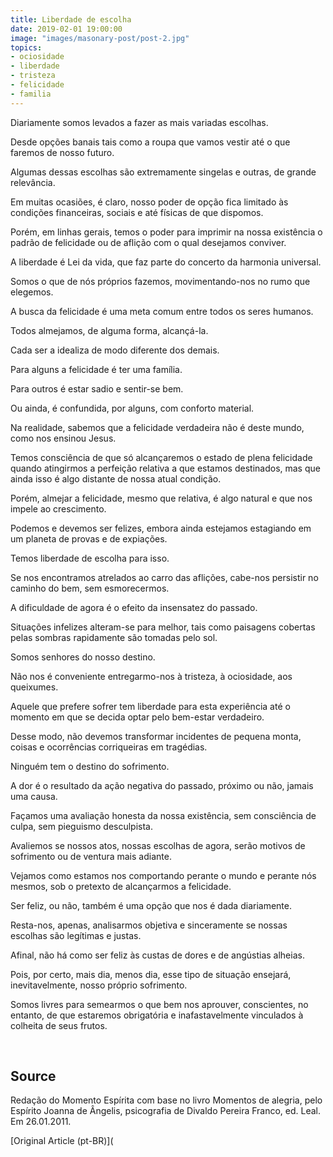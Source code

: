 ```yaml
---
title: Liberdade de escolha
date: 2019-02-01 19:00:00
image: "images/masonary-post/post-2.jpg"
topics: 
- ociosidade
- liberdade
- tristeza
- felicidade
- familia
---
```



Diariamente somos levados a fazer as mais variadas escolhas.

Desde opções banais tais como a roupa que vamos vestir até o que faremos de
nosso futuro.

Algumas dessas escolhas são extremamente singelas e outras, de grande
relevância.

Em muitas ocasiões, é claro, nosso poder de opção fica limitado às condições
financeiras, sociais e até físicas de que dispomos.

Porém, em linhas gerais, temos o poder para imprimir na nossa existência o
padrão de felicidade ou de aflição com o qual desejamos conviver.

A liberdade é Lei da vida, que faz parte do concerto da harmonia universal.

Somos o que de nós próprios fazemos, movimentando-nos no rumo que elegemos.

A busca da felicidade é uma meta comum entre todos os seres humanos.

Todos almejamos, de alguma forma, alcançá-la.

Cada ser a idealiza de modo diferente dos demais.

Para alguns a felicidade é ter uma família.

Para outros é estar sadio e sentir-se bem.

Ou ainda, é confundida, por alguns, com conforto material.

Na realidade, sabemos que a felicidade verdadeira não é deste mundo, como nos
ensinou Jesus.

Temos consciência de que só alcançaremos o estado de plena felicidade quando
atingirmos a perfeição relativa a que estamos destinados, mas que ainda isso é
algo distante de nossa atual condição.

Porém, almejar a felicidade, mesmo que relativa, é algo natural e que nos
impele ao crescimento.

Podemos e devemos ser felizes, embora ainda estejamos estagiando em um planeta
de provas e de expiações.

Temos liberdade de escolha para isso.

Se nos encontramos atrelados ao carro das aflições, cabe-nos persistir no
caminho do bem, sem esmorecermos.

A dificuldade de agora é o efeito da insensatez do passado.

Situações infelizes alteram-se para melhor, tais como paisagens cobertas pelas
sombras rapidamente são tomadas pelo sol.

Somos senhores do nosso destino.

Não nos é conveniente entregarmo-nos à tristeza, à ociosidade, aos queixumes.

Aquele que prefere sofrer tem liberdade para esta experiência até o momento em
que se decida optar pelo bem-estar verdadeiro.

Desse modo, não devemos transformar incidentes de pequena monta, coisas e
ocorrências corriqueiras em tragédias.

Ninguém tem o destino do sofrimento.

A dor é o resultado da ação negativa do passado, próximo ou não, jamais uma
causa.

Façamos uma avaliação honesta da nossa existência, sem consciência de culpa,
sem pieguismo desculpista.

Avaliemos se nossos atos, nossas escolhas de agora, serão motivos de sofrimento
ou de ventura mais adiante.

Vejamos como estamos nos comportando perante o mundo e perante nós mesmos, sob
o pretexto de alcançarmos a felicidade.

Ser feliz, ou não, também é uma opção que nos é dada diariamente.

Resta-nos, apenas, analisarmos objetiva e sinceramente se nossas escolhas são
legítimas e justas.

Afinal, não há como ser feliz às custas de dores e de angústias alheias.

Pois, por certo, mais dia, menos dia, esse tipo de situação ensejará,
inevitavelmente, nosso próprio sofrimento.

Somos livres para semearmos o que bem nos aprouver, conscientes, no entanto, de
que estaremos obrigatória e inafastavelmente vinculados à colheita de seus
frutos.

 

## Source
Redação do Momento Espírita com base no livro
Momentos de alegria, pelo Espírito Joanna de Ângelis,
psicografia de Divaldo Pereira Franco, ed. Leal.
Em 26.01.2011.


[Original Article (pt-BR)](

